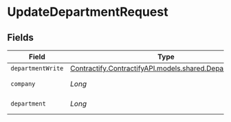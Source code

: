 # UpdateDepartmentRequest


## Fields

| Field                                                                                              | Type                                                                                               | Required                                                                                           | Description                                                                                        |
| -------------------------------------------------------------------------------------------------- | -------------------------------------------------------------------------------------------------- | -------------------------------------------------------------------------------------------------- | -------------------------------------------------------------------------------------------------- |
| `departmentWrite`                                                                                  | [Contractify.ContractifyAPI.models.shared.DepartmentWrite](../../models/shared/DepartmentWrite.md) | :heavy_minus_sign:                                                                                 | N/A                                                                                                |
| `company`                                                                                          | *Long*                                                                                             | :heavy_check_mark:                                                                                 | Id of the company                                                                                  |
| `department`                                                                                       | *Long*                                                                                             | :heavy_check_mark:                                                                                 | Id of the department                                                                               |